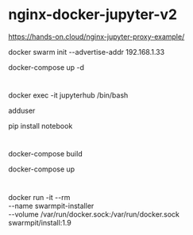 # nginx-docker-jupyter-v2

https://hands-on.cloud/nginx-jupyter-proxy-example/

docker swarm init --advertise-addr 192.168.1.33

docker-compose up -d

#

docker exec -it jupyterhub /bin/bash

adduser 

pip install notebook


#
docker-compose build

docker-compose up


#
docker run -it --rm \
  --name swarmpit-installer \
  --volume /var/run/docker.sock:/var/run/docker.sock \
swarmpit/install:1.9

